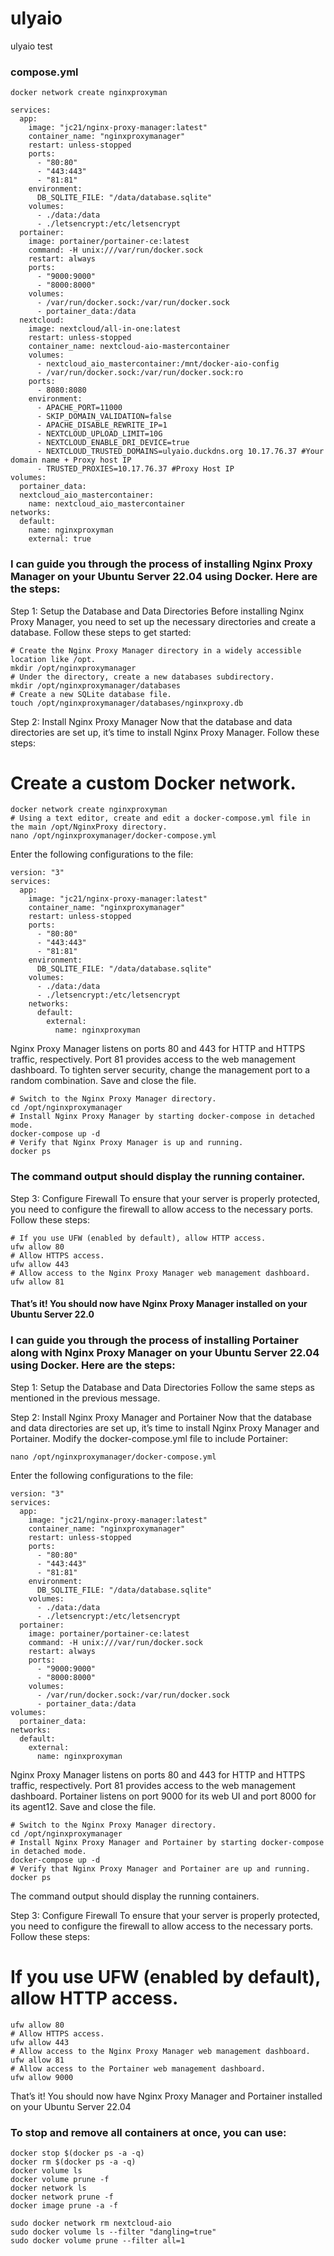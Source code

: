 # ulyaio
ulyaio test


### compose.yml

```
docker network create nginxproxyman
```

```
services:
  app:
    image: "jc21/nginx-proxy-manager:latest"
    container_name: "nginxproxymanager"
    restart: unless-stopped
    ports:
      - "80:80"
      - "443:443"
      - "81:81"
    environment:
      DB_SQLITE_FILE: "/data/database.sqlite"
    volumes:
      - ./data:/data
      - ./letsencrypt:/etc/letsencrypt
  portainer:
    image: portainer/portainer-ce:latest
    command: -H unix:///var/run/docker.sock
    restart: always
    ports:
      - "9000:9000"
      - "8000:8000"
    volumes:
      - /var/run/docker.sock:/var/run/docker.sock
      - portainer_data:/data
  nextcloud:
    image: nextcloud/all-in-one:latest
    restart: unless-stopped
    container_name: nextcloud-aio-mastercontainer
    volumes:
      - nextcloud_aio_mastercontainer:/mnt/docker-aio-config
      - /var/run/docker.sock:/var/run/docker.sock:ro
    ports:
      - 8080:8080
    environment:
      - APACHE_PORT=11000
      - SKIP_DOMAIN_VALIDATION=false
      - APACHE_DISABLE_REWRITE_IP=1
      - NEXTCLOUD_UPLOAD_LIMIT=10G
      - NEXTCLOUD_ENABLE_DRI_DEVICE=true
      - NEXTCLOUD_TRUSTED_DOMAINS=ulyaio.duckdns.org 10.17.76.37 #Your domain name + Proxy host IP
      - TRUSTED_PROXIES=10.17.76.37 #Proxy Host IP
volumes:
  portainer_data:
  nextcloud_aio_mastercontainer:
    name: nextcloud_aio_mastercontainer
networks:
  default:
    name: nginxproxyman
    external: true

```

### I can guide you through the process of installing Nginx Proxy Manager on your Ubuntu Server 22.04 using Docker. Here are the steps:

Step 1: Setup the Database and Data Directories Before installing Nginx Proxy Manager, you need to set up the necessary directories and create a database. Follow these steps to get started:
```
# Create the Nginx Proxy Manager directory in a widely accessible location like /opt.
mkdir /opt/nginxproxymanager
# Under the directory, create a new databases subdirectory.
mkdir /opt/nginxproxymanager/databases
# Create a new SQLite database file.
touch /opt/nginxproxymanager/databases/nginxproxy.db
```
Step 2: Install Nginx Proxy Manager Now that the database and data directories are set up, it’s time to install Nginx Proxy Manager. Follow these steps:

# Create a custom Docker network.
```
docker network create nginxproxyman
# Using a text editor, create and edit a docker-compose.yml file in the main /opt/NginxProxy directory.
nano /opt/nginxproxymanager/docker-compose.yml
```
Enter the following configurations to the file:
```
version: "3"
services:
  app:
    image: "jc21/nginx-proxy-manager:latest"
    container_name: "nginxproxymanager"
    restart: unless-stopped
    ports:
      - "80:80"
      - "443:443"
      - "81:81"
    environment:
      DB_SQLITE_FILE: "/data/database.sqlite"
    volumes:
      - ./data:/data
      - ./letsencrypt:/etc/letsencrypt
    networks:
      default:
        external:
          name: nginxproxyman
```
Nginx Proxy Manager listens on ports 80 and 443 for HTTP and HTTPS traffic, respectively. Port 81 provides access to the web management dashboard. To tighten server security, change the management port to a random combination. Save and close the file.
```
# Switch to the Nginx Proxy Manager directory.
cd /opt/nginxproxymanager
# Install Nginx Proxy Manager by starting docker-compose in detached mode.
docker-compose up -d
# Verify that Nginx Proxy Manager is up and running.
docker ps
```
### The command output should display the running container.

Step 3: Configure Firewall To ensure that your server is properly protected, you need to configure the firewall to allow access to the necessary ports. Follow these steps:
```
# If you use UFW (enabled by default), allow HTTP access.
ufw allow 80
# Allow HTTPS access.
ufw allow 443
# Allow access to the Nginx Proxy Manager web management dashboard.
ufw allow 81
```
#### That’s it! You should now have Nginx Proxy Manager installed on your Ubuntu Server 22.0

### I can guide you through the process of installing Portainer along with Nginx Proxy Manager on your Ubuntu Server 22.04 using Docker. Here are the steps:

Step 1: Setup the Database and Data Directories Follow the same steps as mentioned in the previous message.

Step 2: Install Nginx Proxy Manager and Portainer Now that the database and data directories are set up, it’s time to install Nginx Proxy Manager and Portainer. Modify the docker-compose.yml file to include Portainer:
```
nano /opt/nginxproxymanager/docker-compose.yml
```
Enter the following configurations to the file:
```
version: "3"
services:
  app:
    image: "jc21/nginx-proxy-manager:latest"
    container_name: "nginxproxymanager"
    restart: unless-stopped
    ports:
      - "80:80"
      - "443:443"
      - "81:81"
    environment:
      DB_SQLITE_FILE: "/data/database.sqlite"
    volumes:
      - ./data:/data
      - ./letsencrypt:/etc/letsencrypt
  portainer:
    image: portainer/portainer-ce:latest
    command: -H unix:///var/run/docker.sock
    restart: always
    ports:
      - "9000:9000"
      - "8000:8000"
    volumes:
      - /var/run/docker.sock:/var/run/docker.sock
      - portainer_data:/data
volumes:
  portainer_data:
networks:
  default:
    external:
      name: nginxproxyman
```
Nginx Proxy Manager listens on ports 80 and 443 for HTTP and HTTPS traffic, respectively. Port 81 provides access to the web management dashboard. Portainer listens on port 9000 for its web UI and port 8000 for its agent12. Save and close the file.
```
# Switch to the Nginx Proxy Manager directory.
cd /opt/nginxproxymanager
# Install Nginx Proxy Manager and Portainer by starting docker-compose in detached mode.
docker-compose up -d
# Verify that Nginx Proxy Manager and Portainer are up and running.
docker ps
```

The command output should display the running containers.

Step 3: Configure Firewall To ensure that your server is properly protected, you need to configure the firewall to allow access to the necessary ports. Follow these steps:

# If you use UFW (enabled by default), allow HTTP access.
```
ufw allow 80
# Allow HTTPS access.
ufw allow 443
# Allow access to the Nginx Proxy Manager web management dashboard.
ufw allow 81
# Allow access to the Portainer web management dashboard.
ufw allow 9000
```

That’s it! You should now have Nginx Proxy Manager and Portainer installed on your Ubuntu Server 22.04



### To stop and remove all containers at once, you can use:
```
docker stop $(docker ps -a -q)
docker rm $(docker ps -a -q)
docker volume ls
docker volume prune -f
docker network ls
docker network prune -f
docker image prune -a -f
```


```
sudo docker network rm nextcloud-aio
sudo docker volume ls --filter "dangling=true"
sudo docker volume prune --filter all=1
```

